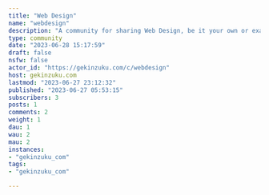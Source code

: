 ```yaml
---
title: "Web Design" 
name: "webdesign"
description: "A community for sharing Web Design, be it your own or examples you find interesting."
type: community
date: "2023-06-28 15:17:59"
draft: false
nsfw: false
actor_id: "https://gekinzuku.com/c/webdesign"
host: gekinzuku.com
lastmod: "2023-06-27 23:12:32"
published: "2023-06-27 05:53:15"
subscribers: 3
posts: 1
comments: 2
weight: 1
dau: 1
wau: 2
mau: 2
instances:
- "gekinzuku_com"
tags: 
- "gekinzuku_com"

---
```

